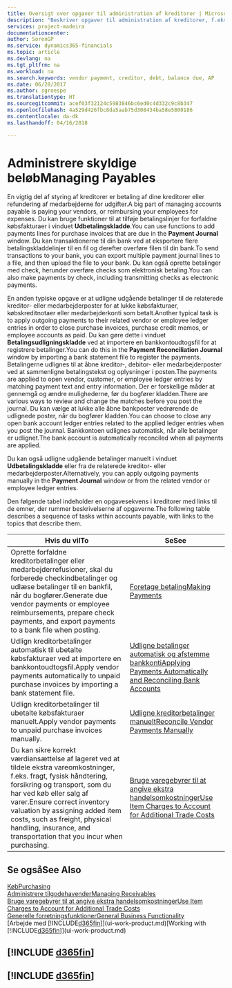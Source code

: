 ```yaml
---
title: Oversigt over opgaver til administration af kreditorer | Microsoft Docs
description: "Beskriver opgaver til administration af kreditorer, f.eks. betaling af kreditorer eller udligning af udgående betalinger til finansposter, for at lukke fakturaer eller kreditnotaer."
services: project-madeira
documentationcenter: 
author: SorenGP
ms.service: dynamics365-financials
ms.topic: article
ms.devlang: na
ms.tgt_pltfrm: na
ms.workload: na
ms.search.keywords: vendor payment, creditor, debt, balance due, AP
ms.date: 06/28/2017
ms.author: sgroespe
ms.translationtype: HT
ms.sourcegitcommit: acef03f32124c5983846bc6ed0c4d332c9c8b347
ms.openlocfilehash: 4a529d426fbc8da5aab75d308434ba58e5800186
ms.contentlocale: da-dk
ms.lasthandoff: 04/16/2018

---
```

# <a name="managing-payables"></a><span data-ttu-id="824fc-103">Administrere skyldige beløb</span><span class="sxs-lookup"><span data-stu-id="824fc-103">Managing Payables</span></span>
<span data-ttu-id="824fc-104">En vigtig del af styring af kreditorer er betaling af dine kreditorer eller refundering af medarbejderne for udgifter.</span><span class="sxs-lookup"><span data-stu-id="824fc-104">A big part of managing accounts payable is paying your vendors, or reimbursing your employees for expenses.</span></span> <span data-ttu-id="824fc-105">Du kan bruge funktioner til at tilføje betalingslinjer for forfaldne købsfakturaer i vinduet **Udbetalingskladde**.</span><span class="sxs-lookup"><span data-stu-id="824fc-105">You can use functions to add payments lines for purchase invoices that are due in the **Payment Journal** window.</span></span> <span data-ttu-id="824fc-106">Du kan transaktionerne til din bank ved at eksportere flere betalingskladdelinjer til en fil og derefter overføre filen til din bank.</span><span class="sxs-lookup"><span data-stu-id="824fc-106">To send transactions to your bank, you can export multiple payment journal lines to a file, and then upload the file to your bank.</span></span> <span data-ttu-id="824fc-107">Du kan også oprette betalinger med check, herunder overføre checks som elektronisk betaling.</span><span class="sxs-lookup"><span data-stu-id="824fc-107">You can also make payments by check, including transmitting checks as electronic payments.</span></span>

<span data-ttu-id="824fc-108">En anden typiske opgave er at udligne udgående betalinger til de relaterede kreditor- eller medarbejderposter for at lukke købsfakturaer, købskreditnotaer eller medarbejderkonti som betalt.</span><span class="sxs-lookup"><span data-stu-id="824fc-108">Another typical task is to apply outgoing payments to their related vendor or employee ledger entries in order to close purchase invoices, purchase credit memos, or employee accounts as paid.</span></span> <span data-ttu-id="824fc-109">Du kan gøre dette i vinduet **Betalingsudligningskladde** ved at importere en bankkontoudtogsfil for at registrere betalinger.</span><span class="sxs-lookup"><span data-stu-id="824fc-109">You can do this in the **Payment Reconciliation Journal** window by importing a bank statement file to register the payments.</span></span> <span data-ttu-id="824fc-110">Betalingerne udlignes til at åbne kreditor-, debitor- eller medarbejderposter ved at sammenligne betalingstekst og oplysninger i posten.</span><span class="sxs-lookup"><span data-stu-id="824fc-110">The payments are applied to open vendor, customer, or employee ledger entries by matching payment text and entry information.</span></span> <span data-ttu-id="824fc-111">Der er forskellige måder at gennemgå og ændre mulighederne, før du bogfører kladden.</span><span class="sxs-lookup"><span data-stu-id="824fc-111">There are various ways to review and change the matches before you post the journal.</span></span> <span data-ttu-id="824fc-112">Du kan vælge at lukke alle åbne bankposter vedrørende de udlignede poster, når du bogfører kladden.</span><span class="sxs-lookup"><span data-stu-id="824fc-112">You can choose to close any open bank account ledger entries related to the applied ledger entries when you post the journal.</span></span> <span data-ttu-id="824fc-113">Bankkontoen udlignes automatisk, når alle betalinger er udlignet.</span><span class="sxs-lookup"><span data-stu-id="824fc-113">The bank account is automatically reconciled when all payments are applied.</span></span>

<span data-ttu-id="824fc-114">Du kan også udligne udgående betalinger manuelt i vinduet **Udbetalingskladde** eller fra de relaterede kreditor- eller medarbejderposter.</span><span class="sxs-lookup"><span data-stu-id="824fc-114">Alternatively, you can apply outgoing payments manually in the **Payment Journal** window or from the related vendor or employee ledger entries.</span></span>

<span data-ttu-id="824fc-115">Den følgende tabel indeholder en opgavesekvens i kreditorer med links til de emner, der rummer beskrivelserne af opgaverne.</span><span class="sxs-lookup"><span data-stu-id="824fc-115">The following table describes a sequence of tasks within accounts payable, with links to the topics that describe them.</span></span>

| <span data-ttu-id="824fc-116">Hvis du vil</span><span class="sxs-lookup"><span data-stu-id="824fc-116">To</span></span> | <span data-ttu-id="824fc-117">Se</span><span class="sxs-lookup"><span data-stu-id="824fc-117">See</span></span> |
| --- | --- |
| <span data-ttu-id="824fc-118">Oprette forfaldne kreditorbetalinger eller medarbejderrefusioner, skal du forberede checkindbetalinger og udlæse betalinger til en bankfil, når du bogfører.</span><span class="sxs-lookup"><span data-stu-id="824fc-118">Generate due vendor payments or employee reimbursements, prepare check payments, and export payments to a bank file when posting.</span></span> |[<span data-ttu-id="824fc-119">Foretage betaling</span><span class="sxs-lookup"><span data-stu-id="824fc-119">Making Payments</span></span>](payables-make-payments.md) |
| <span data-ttu-id="824fc-120">Udlign kreditorbetalinger automatisk til ubetalte købsfakturaer ved at importere en bankkontoudtogsfil.</span><span class="sxs-lookup"><span data-stu-id="824fc-120">Apply vendor payments automatically to unpaid purchase invoices by importing a bank statement file.</span></span> |[<span data-ttu-id="824fc-121">Udligne betalinger automatisk og afstemme bankkonti</span><span class="sxs-lookup"><span data-stu-id="824fc-121">Applying Payments Automatically and Reconciling Bank Accounts</span></span>](receivables-apply-payments-auto-reconcile-bank-accounts.md) |
| <span data-ttu-id="824fc-122">Udlign kreditorbetalinger til ubetalte købsfakturaer manuelt.</span><span class="sxs-lookup"><span data-stu-id="824fc-122">Apply vendor payments to unpaid purchase invoices manually.</span></span> |[<span data-ttu-id="824fc-123">Udligne kreditorbetalinger manuelt</span><span class="sxs-lookup"><span data-stu-id="824fc-123">Reconcile Vendor Payments Manually</span></span>](payables-how-apply-purchase-transactions-manually.md) |
|<span data-ttu-id="824fc-124">Du kan sikre korrekt værdiansættelse af lageret ved at tildele ekstra vareomkostninger, f.eks. fragt, fysisk håndtering, forsikring og transport, som du har ved køb eller salg af varer.</span><span class="sxs-lookup"><span data-stu-id="824fc-124">Ensure correct inventory valuation by assigning added item costs, such as freight, physical handling, insurance, and transportation that you incur when purchasing.</span></span>|[<span data-ttu-id="824fc-125">Bruge varegebyrer til at angive ekstra handelsomkostninger</span><span class="sxs-lookup"><span data-stu-id="824fc-125">Use Item Charges to Account for Additional Trade Costs</span></span>](payables-how-assign-item-charges.md)|

## <a name="see-also"></a><span data-ttu-id="824fc-126">Se også</span><span class="sxs-lookup"><span data-stu-id="824fc-126">See Also</span></span>
[<span data-ttu-id="824fc-127">Køb</span><span class="sxs-lookup"><span data-stu-id="824fc-127">Purchasing</span></span>](purchasing-manage-purchasing.md)  
[<span data-ttu-id="824fc-128">Administrere tilgodehavender</span><span class="sxs-lookup"><span data-stu-id="824fc-128">Managing Receivables</span></span>](receivables-manage-receivables.md)  
[<span data-ttu-id="824fc-129">Bruge varegebyrer til at angive ekstra handelsomkostninger</span><span class="sxs-lookup"><span data-stu-id="824fc-129">Use Item Charges to Account for Additional Trade Costs</span></span>](payables-how-assign-item-charges.md)  
[<span data-ttu-id="824fc-130">Generelle forretningsfunktioner</span><span class="sxs-lookup"><span data-stu-id="824fc-130">General Business Functionality</span></span>](ui-across-business-areas.md)  
<span data-ttu-id="824fc-131">[Arbejde med [!INCLUDE[d365fin](includes/d365fin_md.md)]](ui-work-product.md)</span><span class="sxs-lookup"><span data-stu-id="824fc-131">[Working with [!INCLUDE[d365fin](includes/d365fin_md.md)]](ui-work-product.md)</span></span>

## [!INCLUDE [d365fin](includes/free_trial_md.md)]  
## [!INCLUDE [d365fin](includes/training_link_md.md)]

